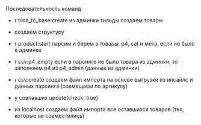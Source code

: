 Последовательность команд

* r tilda_to_base:create
из админки тильды создаем товары

* создаем структуру

* r product:start
парсим и берем в товары: p4, cat и мета, если не было в админке

* r csv:p4_empty
если в парсинге не было товара из админки, то заполняем p4 из p4_admin (данные из админки)

* r csv:create
создаем файл импорта на основе выгрузки из инсайлс и данных парсинга (совмещаем по артикулу)
+ у совпавших update(check: true)

* из localhost создаем файл импорта все оставшихся товаров (тех, которые не совместились)
